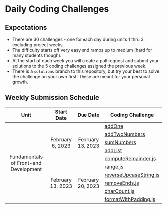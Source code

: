# Daily Coding Challenges

## Expectations
- There are 30 challenges - one for each day during units 1 thru 3, excluding project weeks.
- The difficulty starts off very easy and ramps up to medium (hard for many students though).
- At the start of each week you will create a pull request and submit your solutions to the 5 coding challenges assigned the previous week.
- There is a `solutions` branch to this repository, but try your best to solve the challenge on your own first! These are meant for your personal growth.


## Weekly Submission Schedule
<table align="center">
    <thead>
        <tr>
            <th align="center">Unit</th>
            <th align="center">Start Date</th>
            <th align="center">Due Date</th>
            <th align="center">Coding Challenge</th>
        </tr>
    </thead>
    <tbody>
        <tr>
            <td rowspan="12" align="center">Fundamentals of Front-end Development</td>
            <td rowspan="6" align="center">February 6, 2023</td>
            <td rowspan="6" align="center">February 13, 2023</td>
        </tr>
        <tr><td><a href="./1. addOne.js">addOne</a></td></tr>
        <tr><td><a href="./2. addTwoNumbers.js">addTwoNumbers</a></td></tr>
        <tr><td><a href="./3. sumNumbers.js">sumNumbers</a></td></tr>
        <tr><td><a href="./4. addList.js">addList</a></td></tr>
        <tr><td><a href="./5. computeRemainder.js">computeRemainder.js</a></td></tr>
        <tr>
            <td rowspan="6" align="center">February 13, 2023</td>
            <td rowspan="6" align="center">February 20, 2023</td>
        </tr>
        <tr><td><a href="./6. range.js">range.js</a></td></tr>
        <tr><td><a href="./7. reverseUpcaseString.js">reverseUpcaseString.js</a></td></tr>
        <tr><td><a href="./8. removeEnds.js">removeEnds.js</a></td></tr>
        <tr><td><a href="./9. charCount.js">charCount.js</a></td></tr>
        <tr><td><a href="./10. formatWithPadding.js">formatWithPadding.js</a></td></tr>
    </tbody>
</table>
